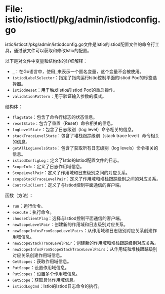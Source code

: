 # File: istio/istioctl/pkg/admin/istiodconfig.go

istio/istioctl/pkg/admin/istiodconfig.go文件是Istio的istiod配置文件的命令行工具，通过该文件可以获取和修改Istio的配置。

以下是对文件中变量和结构体的详细解释：

- `_`：在Go语言中，使用`_`来表示一个匿名变量，这个变量不会被使用。
- `istiodLabelSelector`：指定了指向运行Istio控制平面的Istiod Pod的标签选择器。
- `istiodReset`：用于触发Istio的Istiod Pod的重启操作。
- `validationPattern`：用于验证输入参数的模式。

结构体：

- `flagState`：包含了命令行标志的状态信息。
- `resetState`：包含了重置（Reset）命令相关的信息。
- `logLevelState`：包含了日志级别（log level）命令相关的信息。
- `stackTraceLevelState`：包含了堆栈跟踪级别（stack trace level）命令相关的信息。
- `getAllLogLevelsState`：包含了获取所有日志级别（log levels）命令相关的信息。
- `istiodConfigLog`：定义了Istio的Istiod配置文件的日志。
- `ScopeInfo`：定义了日志作用域信息。
- `ScopeLevelPair`：定义了作用域和日志级别之间的对应关系。
- `scopeStackTraceLevelPair`：定义了作用域和堆栈跟踪级别之间的对应关系。
- `ControlzClient`：定义了与Istiod控制平面通信的客户端。

函数（方法）：

- `run`：运行命令。
- `execute`：执行命令。
- `chooseClientFlag`：选择与Istiod控制平面通信的客户端。
- `newScopeLevelPair`：创建新的作用域和日志级别对应关系。
- `newScopeInfosFromScopeLevelPairs`：从作用域和日志级别对应关系创建作用域信息。
- `newScopeStackTraceLevelPair`：创建新的作用域和堆栈跟踪级别对应关系。
- `newScopeInfosFromScopeStackTraceLevelPairs`：从作用域和堆栈跟踪级别对应关系创建作用域信息。
- `GetScopes`：获取作用域信息。
- `PutScope`：设置作用域信息。
- `PutScopes`：设置多个作用域信息。
- `GetScope`：获取具体作用域信息。
- `istiodLogCmd`：Istio的Istiod日志命令的执行。

